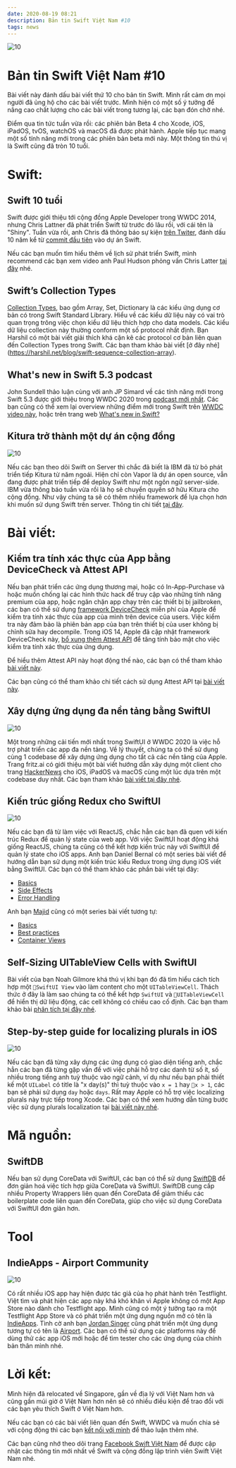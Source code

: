 ```yaml
---
date: 2020-08-19 08:21
description: Bản tin Swift Việt Nam #10
tags: news
---
```


![10](https://raw.githubusercontent.com/SwiftVietnam/SwiftVietnam/master/Output/Images/swiftvietnam/10/swiftvietnam_10.png)

# Bản tin Swift Việt Nam #10

Bài viết này đánh dấu bài viết thứ 10 cho bản tin Swift. Mình rất cảm ơn mọi người đã ủng hộ cho các bài viết trước. Mình hiện có một số ý tưởng để nâng cao chất lượng cho các bài viết trong tương lại, các bạn đón chờ nhé.

Điểm qua tin tức tuần vừa rồi: các phiên bản Beta 4 cho Xcode, iOS, iPadOS, tvOS, watchOS và macOS đã được phát hành. Apple tiếp tục mang một số tính năng mới trong các phiên bản beta mới này. Một thông tin thú vị là Swift cũng đã tròn 10 tuổi. 

# Swift:

## Swift 10 tuổi

Swift được giới thiệu tới cộng đồng Apple Developer trong WWDC 2014, nhưng Chris Lattner đã phát triển Swift từ trước đó lâu rồi, với cái tên là "Shiny". Tuần vừa rồi, anh Chris đã thông báo sự kiện [trên Twiter](https://twitter.com/clattner_llvm/status/1284156940747042817), đánh dấu 10 năm kể từ [commit đầu tiên](https://github.com/apple/swift/commit/18844bc65229786b96b89a9fc7739c0fc897905e) vào dự án Swift.

Nếu các bạn muốn tìm hiểu thêm về lịch sử phát triển Swift, mình recommend các bạn xem video anh Paul Hudson phỏng vấn Chris Latter [tại đây](https://www.youtube.com/watch?v=OAaQhW4ifu0) nhé.

## Swiftʼs Collection Types

[Collection Types](https://docs.swift.org/swift-book/LanguageGuide/CollectionTypes.html), bao gồm Array, Set, Dictionary là các kiểu ứng dụng cơ bản có trong Swift Standard Library. Hiểu về các kiểu dữ liệu này có vai trò quan trọng trông việc chọn kiểu dữ liệu thích hợp cho data models. Các kiểu dữ liệu collection này thường conform một số protocol nhất định. Bạn Harshil có một bài viết giải thích khá cặn kẽ các protocol cơ bản liên quan đến Collection Types trong Swift. Các bạn tham khảo bài viết [ở đây nhé]
(https://harshil.net/blog/swift-sequence-collection-array).

## What's new in Swift 5.3 podcast

John Sundell thảo luận cùng với anh JP Simard về các tính năng mới trong Swift 5.3 được giới thiệu trong WWDC 2020 trong [podcast mới nhất](https://www.swiftbysundell.com/podcast/78/). Các bạn cũng có thể xem lại overview những điểm mới trong Swift trên [WWDC video này](https://developer.apple.com/videos/play/wwdc2020/10170/), hoặc trên trang web [What's new in Swift?](https://www.whatsnewinswift.com/?from=5.2&to=5.3)

## Kitura trở thành một dự án cộng đồng

![10](https://raw.githubusercontent.com/SwiftVietnam/SwiftVietnam/master/Output/Images/swiftvietnam/10/kitura.png)

Nếu các bạn theo dõi Swift on Server thì chắc đã biết là IBM đã từ bỏ phát triển tiếp Kitura từ năm ngoái. Hiện chỉ còn Vapor là dự án open source, vẫn đang được phát triển tiếp để deploy Swift như một ngôn ngữ server-side. IBM vừa thông báo tuần vừa rồi là họ sẽ chuyển quyền sở hữu Kitura cho cộng đồng. Như vậy chúng ta sẽ có thêm nhiều framework để lựa chọn hơn khi muốn sử dụng Swift trên server. Thông tin chi tiết [tại đây](https://forums.swift.org/t/kitura-is-now-a-community-project/39199).

# Bài viết:

## Kiểm tra tính xác thực của App bằng DeviceCheck và Attest API

Nếu bạn phát triển các ứng dụng thương mại, hoặc có In-App-Purchase và hoặc muốn chống lại các hình thức hack để truy cập vào những tính năng premium của app, hoặc ngăn chặn app chạy trên các thiết bị bị jailbroken, các bạn có thể sử dụng [framework DeviceCheck](https://developer.apple.com/documentation/devicecheck) miễn phí của Apple để kiểm tra tính xác thực của app của mình trên device của users. Việc kiểm tra này đảm bảo là phiên bản app của bạn trên thiết bị của user không bị chỉnh sửa hay decompile. Trong iOS 14, Apple đã cập nhật framework DeviceCheck này, [bổ xung thêm Attest API](https://developer.apple.com/news/?id=2sngpulc) để tăng tính bảo mật cho việc kiểm tra tính xác thực của ứng dụng.

Để hiểu thêm Attest API này hoạt động thế nào, các bạn có thể tham khảo [bài viết này](https://macsecurity.net/view/409-apple-is-stepping-up-app-verification-through-new-app-attest-api).

Các bạn cũng có thể tham khảo chi tiết cách sử dụng Attest API tại [bài viết này](https://swiftrocks.com/app-attest-apple-protect-ios-jailbreak).

## Xây dựng ứng dụng đa nền tảng bằng SwiftUI

![10](https://raw.githubusercontent.com/SwiftVietnam/SwiftVietnam/master/Output/Images/swiftvietnam/10/hackernews.png)

Một trong những cải tiến mới nhất trong SwiftUI ở WWDC 2020 là việc hỗ trợ phát triển các app đa nền tảng. Về lý thuyết, chúng ta có thể sử dụng cùng 1 codebase để xây dựng ứng dụng cho tất cả các nền tảng của Apple. Trang fritz.ai có giới thiệu một bài viết hướng dẫn xây dựng một client cho trang [HackerNews](https://news.ycombinator.com/) cho iOS, iPadOS và macOS cùng một lúc dựa trên một codebase duy nhất. Các bạn tham khảo [bài viết tại đây nhé](https://heartbeat.fritz.ai/building-a-multi-platform-app-with-swiftui-5336bce94689).

## Kiến trúc giống Redux cho SwiftUI

![10](https://raw.githubusercontent.com/SwiftVietnam/SwiftVietnam/master/Output/Images/swiftvietnam/10/redux.png)

Nếu các bạn đã từ làm việc với ReactJS, chắc hẳn các bạn đã quen với kiến trúc Redux để quản lý state của web app. Với việc SwiftUI hoạt động khá giống ReactJS, chúng ta cũng có thể kết hợp kiến trúc này với SwiftUI để quản lý state cho iOS apps. Anh bạn Daniel Bernal có một series bài viết để hướng dẫn bạn sử dụng một kiến trúc kiểu Redux trong ứng dụng iOS viết bằng SwiftUI. Các bạn có thể tham khảo các phần bài viết tại đây:
- [Basics](https://danielbernal.co/redux-like-architecture-with-swiftui-basics/)
- [Side Effects](https://danielbernal.co/redux-like-architecture-with-swiftui-middleware)
- [Error Handling](https://danielbernal.co/redux-like-architecture-with-swiftui-error-handling/)

Anh bạn [Majid](https://swiftwithmajid.com/) cũng có một series bài viết tương tự:
- [Basics](https://swiftwithmajid.com/2019/09/18/redux-like-state-container-in-swiftui/)
- [Best practices](https://swiftwithmajid.com/2019/09/25/redux-like-state-container-in-swiftui-part2/)
- [Container Views](https://swiftwithmajid.com/2019/10/02/redux-like-state-container-in-swiftui-part3/)

## Self-Sizing UITableView Cells with SwiftUI

Bài viết của bạn Noah Gilmore khá thú vị khi bạn đó đã tìm hiểu cách tích hợp một `SwiftUI View` vào làm content cho một `UITableViewCell`. Thách thức ở đây là làm sao chúng ta có thể kết hợp `SwiftUI` và `UITableViewCell` để hiển thị dữ liệu động, các cell không có chiều cao cố định. Các bạn tham khảo bài [phân tích tại đây nhé](https://noahgilmore.com/blog/swiftui-self-sizing-cells/).

## Step-by-step guide for localizing plurals in iOS

![10](https://raw.githubusercontent.com/SwiftVietnam/SwiftVietnam/master/Output/Images/swiftvietnam/10/plural.png)

Nếu các bạn đã từng xây dựng các ứng dụng có giao diện tiếng anh, chắc hẳn các bạn đã từng gặp vấn đề với việc phải hỗ trợ các danh từ số ít, số nhiều trong tiếng anh tuỳ thuộc vào ngữ cảnh, ví dụ như nếu bạn phải thiết kế một `UILabel` có title là "x day(s)" thì tuỳ thuộc vào `x = 1` hay `x > 1`, các bạn sẽ phải sử dụng `day` hoặc `days`. Rất may Apple có hỗ trợ việc localizing plurals này trực tiếp trong Xcode. Các bạn có thể xem hướng dẫn từng bước việc sử dụng plurals localization tại [bài viết này nhé](https://www.tanaschita.com/posts/20200801-plurals-localization-in-ios/).  

# Mã nguồn:

## SwiftDB

Nếu bạn sử dụng CoreData với SwiftUI, các bạn có thể sử dụng [SwiftDB](https://github.com/vmanot/SwiftDB) để đơn giản hoá việc tích hợp giữa CoreData và SwiftUI. SwiftDB cung cấp nhiều Property Wrappers liên quan đến CoreData để giảm thiểu các boilerplate code liên quan đến CoreData, giúp cho việc sử dụng CoreData với SwiftUI đơn giản hơn.

# Tool

## IndieApps - Airport Community

![10](https://raw.githubusercontent.com/SwiftVietnam/SwiftVietnam/master/Output/Images/swiftvietnam/10/airport.png)

Có rất nhiều iOS app hay hiện được tác giả của họ phát hành trên Testflight. Việt tìm và phát hiện các app này khá khó khăn vì Apple không có một App Store nào dành cho Testflight app. Mình cũng có một ý tưởng tạo ra một Testflight App Store và có phát triển một ứng dụng nguồn mở có tên là [IndieApps](https://antranapp.github.io/IndieApps/). Tình cờ anh bạn [Jordan Singer](https://twitter.com/jsngr) cũng phát triển một ứng dụng tương tự có tên là [Airport](https://airport.community/). Các bạn có thể sử dụng các platforms này để dùng thử các app iOS mới hoặc để tìm tester cho các ứng dụng của chính bản thân mình nhé. 

# Lời kết:

Mình hiện đã relocated về Singapore, gần về địa lý với Việt Nam hơn và cũng gần múi giờ ở Việt Nam hơn nên sẽ có nhiều điều kiện để trao đổi với các bạn yêu thích Swift ở Việt Nam hơn.

Nếu các bạn có các bài viết liên quan đến Swift, WWDC và muốn chia sẻ với cộng động thì các bạn [kết nối với mình](https://www.facebook.com/tran.binhan) để thảo luận thêm nhé.

Các bạn cũng nhớ theo dõi trang [Facebook Swift Việt Nam](https://www.facebook.com/Swift-Vi%E1%BB%87t-Nam-396835394265318) để được cập nhật các thông tin mới nhất về Swift và cộng đồng lập trình viên Swift Việt Nam nhé.